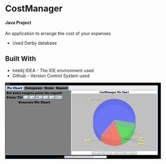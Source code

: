 # CostManager
#### Java Project

An application to arrange the cost of your expenses

- Used Derby database

## Built With

- Intellij IDEA - The IDE environment used
- Github - Version Control System used


![Screenshot](https://github.com/Vidalsagi/CostManager/blob/master/PreviewCostManager1.JPG?raw=true)
